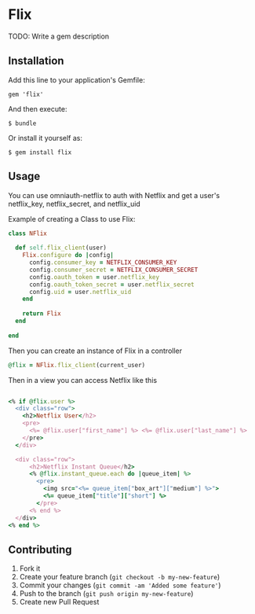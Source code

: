 # Flix

TODO: Write a gem description

## Installation

Add this line to your application's Gemfile:

    gem 'flix'

And then execute:

    $ bundle

Or install it yourself as:

    $ gem install flix

## Usage

You can use omniauth-netflix to auth with Netflix and get a user's netflix\_key, netflix\_secret, and netflix\_uid

Example of creating a Class to use Flix:

````ruby
class NFlix
  
  def self.flix_client(user)
    Flix.configure do |config|
      config.consumer_key = NETFLIX_CONSUMER_KEY
      config.consumer_secret = NETFLIX_CONSUMER_SECRET
      config.oauth_token = user.netflix_key
      config.oauth_token_secret = user.netflix_secret
      config.uid = user.netflix_uid
    end
    
    return Flix
  end
  
end
````

Then you can create an instance of Flix in a controller

````ruby
@flix = NFlix.flix_client(current_user)
````

Then in a view you can access Netflix like this

````ruby

<% if @flix.user %>
  <div class="row">
    <h2>Netflix User</h2>
    <pre>
      <%= @flix.user["first_name"] %> <%= @flix.user["last_name"] %>
    </pre>
  </div>

  <div class="row">
      <h2>Netflix Instant Queue</h2>
      <% @flix.instant_queue.each do |queue_item| %>
        <pre>
          <img src="<%= queue_item["box_art"]["medium"] %>">
          <%= queue_item["title"]["short"] %>
        </pre>
      <% end %>
  </div>
<% end %>

````



## Contributing

1. Fork it
2. Create your feature branch (`git checkout -b my-new-feature`)
3. Commit your changes (`git commit -am 'Added some feature'`)
4. Push to the branch (`git push origin my-new-feature`)
5. Create new Pull Request
